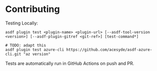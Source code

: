 # Contributing

Testing Locally:

```shell
asdf plugin test <plugin-name> <plugin-url> [--asdf-tool-version <version>] [--asdf-plugin-gitref <git-ref>] [test-command*]

# TODO: adapt this
asdf plugin test azure-cli https://github.com/acesyde/asdf-azure-cli.git "az version"
```

Tests are automatically run in GitHub Actions on push and PR.
